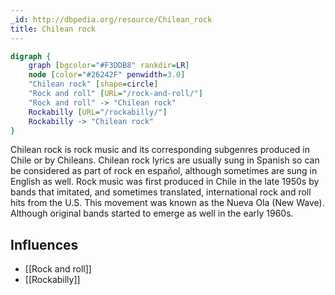 ```yaml
---
_id: http://dbpedia.org/resource/Chilean_rock
title: Chilean rock
---
```


```dot
digraph {
	graph [bgcolor="#F3DDB8" rankdir=LR]
	node [color="#26242F" penwidth=3.0]
	"Chilean rock" [shape=circle]
	"Rock and roll" [URL="/rock-and-roll/"]
	"Rock and roll" -> "Chilean rock"
	Rockabilly [URL="/rockabilly/"]
	Rockabilly -> "Chilean rock"
}
```

Chilean rock is rock music and its corresponding subgenres produced in Chile or by Chileans. Chilean rock lyrics are usually sung in Spanish so can be considered as part of rock en español, although sometimes are sung in English as well. Rock music was first produced in Chile in the late 1950s by bands that imitated, and sometimes translated, international rock and roll hits from the U.S. This movement was known as the Nueva Ola (New Wave). Although original bands started to emerge as well in the early 1960s.

## Influences

- [[Rock and roll]]
- [[Rockabilly]]

